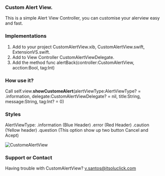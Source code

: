 ### Custom Alert View.
This is a simple Alert View Controller, you can customise your alerview easy and fast.

### Implementations
1. Add to your project CustomAlertView.xib, CustomAlertView.swift, ExtensionVS.swift.
2. Add to View Controller CustomAlertViewDelegate.
3. Add the method func alertBack(controller:CustomAlertView, acction:Bool, tag:Int)

### How use it?
Call self.view.**showCustomeAlert**(alertViewType:AlertViewType? = .information, delegate:CustomAlertViewDelegate? = nil, title:String, message:String, tag:Int? = 0)

### Styles
AlertViewType:
.information (Blue Header)
.error (Red Header)
.caution (Yellow header)
.question (This option show up two  button Cancel and Acept)

![CustomeAlertView](https://8k5luq.dm2302.livefilestore.com/y3p6QVF9tpLm4i6JIoybHV0DtGffEOglKB8SVrUqFq1JCdrVdihSzdxaXHDPVjc3HHyi8tRyuCfheWE03XYAWYQUrERvwYuC-_E59auP6L2i8wqDQVfY_1AXO-pmkBwphN4jyj-E3JMstosg551CjNRlwrpQ0hsb900otmQkf2p_X8/customeviewcontrollerTwo.jpg?psid=1)
 

### Support or Contact
Having trouble with CustomAlertView? v.santos@itsoluclick.com
